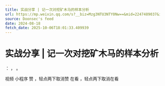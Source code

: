 ```yaml
---
title: 实战分享 | 记一次对挖矿木马的样本分析
url: https://mp.weixin.qq.com/s?__biz=Mzg3NTU3NTY0Nw==&mid=2247489037&idx=1&sn=4582faacea55b9e489fb403dc2919432
source: Doonsec's feed
date: 2024-08-18
fetch_date: 2025-10-06T18:01:33.409939
---
```


# 实战分享 | 记一次对挖矿木马的样本分析

：
，
。

视频
小程序
赞
，轻点两下取消赞
在看
，轻点两下取消在看